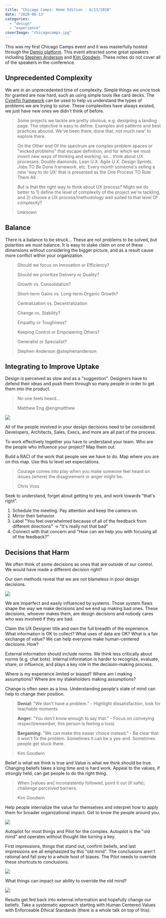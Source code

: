 ```yaml
---
title: "Chicago Camps: Home Edition - 6/13/2020"
date: "2020-06-13"
categories: 
  - "design"
  - "experience"
coverImage: "chicagocamps.jpg"
---
```


This was my first Chicago Camps event and it was masterfully hosted through the [Demio platform](https://demio.com/). This event attracted some great speakers including [Stephen Anderson](https://twitter.com/stephenanderson) and [Kim Goodwin](https://twitter.com/kimgoodwin). These notes do not cover all of the speakers in the conference.

## Unprecedented Complexity

We are in an unprecedented time of complexity. Simple things we once took for granted are now hard, such as using simple tools like card decks. The [Cynefin framework](https://en.wikipedia.org/wiki/Cynefin_framework) can be used to help us understand the types of problems we are trying to solve. These complexities have always existed, we just have new ones we didn't think of before.

> Some projects we tackle are pretty obvious, e.g. designing a landing page. The objective is easy to define. Examples and patterns and best practices abound. We've been there, done that, not much new' to explore there.
> 
> On the Other end Of the spectrum are complex problem spaces or "wicked problems" that escape definition, and for which we must invent new ways of thinking and working. so… think about UX processes. Double diamonds. Lean U X. Agile U X. Design Sprints. Jobs TO Be Done framework. etc. Every month someone's selling a new 'way to do UX' that is presented as the One Process TO Rule Them All.
> 
> But is that the right way to think about UX process? Might we do better to 1) define the level of complexity of the project we're tackling, and 2) choose a UX process/methodology well suited to that level Of complexity?
> 
> Unknown

## Balance

There is a balance to be struck... These are not problems to be solved, but polarities we must balance. It is easy to stake claim on one of these dimensions without considering the bigger picture, and as a result cause more conflict within your organization.

> Should we focus on Innovation or Efficiency?
> 
> Should we prioritize Delivery or Quality?
> 
> Growth vs. Consolidation?
> 
> Short-term Gains vs. Long-term Organic Growth?
> 
> Centralization vs. Decentralization
> 
> Change vs. Stability?
> 
> Empathy or Toughness?
> 
> Keeping Control or Empowering Others?
> 
> Generalist or Specialist?
> 
> Stephen Anderson @stephenanderson

## Integrating to Improve Uptake

Design is perceived as slow and as a "suggestion". Designers have to defend their ideas and push them through so many people in order to get them into the product.

> No one feels heard...
> 
> Matthew Eng @engmatthew

![](https://joshualowrycom.files.wordpress.com/2020/06/image.png?w=992)

All of the people involved in your design decisions need to be considered. Developers, Architects, Sales, Execs, and more are all part of the process.

To work effectively together you have to understand your team. Who are the people who influence your project? Map them out.

Build a RACI of the work that people see we have to do. Map where you are on this map. Use this to level set expectations.

> Courage comes into play when you make someone feel heard on issues (where) the disagreement or anger might be.
> 
> Chris Voss

Seek to understand, forget about getting to yes, and work towards "that's right".

1. Schedule the meeting. Pay attention and keep the camera on.
2. Mirror their behavior.
3. Label "You feel overwhelmed because of all of the feedback from different directions" -> "It's really not that bad"
4. Connect with that concern and "How can we help you with focusing all of the feedback?"

## Decisions that Harm

We often think of some decisions as ones that are outside of our control. We would have made a different decision right?

Our own methods reveal that we are not blameless in poor design decisions.

![](https://joshualowrycom.files.wordpress.com/2020/06/image-1.png?w=729)

We are imperfect and easily influenced by systems. Those system flaws shape the way we make decisions and we end up making bad ones. These decisions, whoever makes them, are design decisions and nobody cares who was involved if they are bad.

Claim the UX Designer title and own the full breadth of the experience. What information is OK to collect? What uses of data are OK? What is a fair exchange of value? We can help everyone make human-centered decisions. How?

External information should include norms. We think less critically about norms (e.g. chat bots). Internal information is harder to recognize, evaluate, share, or influence, and plays a key role in the decision-making process.

Where is my experience limited or biased? Where am I making assumptions? Where are my stakeholders making assumptions?

Change is often seen as a loss. Understanding people's state of mind can help to change their position.

> **Denial:** "We don't have a problem." - Highlight dissatisfaction, look for teachable moments
> 
> **Anger:** "You don't know enough to say that." - Focus on conveying respect(remember, this person is feeling a loss)
> 
> **Bargaining:** "We can make this easier choice instead." - Be clear that it won't fix the problem. Sometimes it can be a yes-and. Sometimes people get stuck there.
> 
> Kim Goodwin

Belief is what we think is true and Value is what we think should be true. Changing beliefs takes a long time and is hard work. Appeal to the values, if strongly held, can get people to do the right thing.

> When \[values are\] inconsistently followed, point it out (if safe); challenge perceived barriers.
> 
> Kim Goodwin

Help people internalize the value for themselves and interpret how to apply them for broader organizational impact. Get to know the people around you.

![](https://joshualowrycom.files.wordpress.com/2020/06/image-2.png?w=840)

Autopilot for most things and Pilot for the complex. Autopilot is the "old mind" and operates without thought like turning a key.

First impressions, things that stand out, confirm beliefs, and last impressions are all emphasized by this "old mind". The conclusions aren't rational and fall prey to a whole host of biases. The Pilot needs to override these shortcuts to conclusions.

![](https://joshualowrycom.files.wordpress.com/2020/06/image-3.png?w=978)

What things can impact our ability to override the old mind?

![](https://joshualowrycom.files.wordpress.com/2020/06/image-4.png?w=928)

Results get fed back into external information and hopefully change our beliefs. Take a systematic approach starting with Human Centered Values with Enforceable Ethical Standards (there is a whole talk on top of this).

